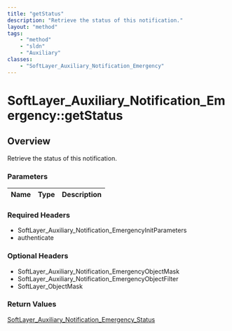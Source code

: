 ```yaml
---
title: "getStatus"
description: "Retrieve the status of this notification."
layout: "method"
tags:
    - "method"
    - "sldn"
    - "Auxiliary"
classes:
    - "SoftLayer_Auxiliary_Notification_Emergency"
---
```

# SoftLayer_Auxiliary_Notification_Emergency::getStatus
## Overview 
Retrieve the status of this notification.

### Parameters 
|Name | Type | Description |
| --- | --- | --- |


### Required Headers
* SoftLayer_Auxiliary_Notification_EmergencyInitParameters
* authenticate

### Optional Headers
* SoftLayer_Auxiliary_Notification_EmergencyObjectMask
* SoftLayer_Auxiliary_Notification_EmergencyObjectFilter
* SoftLayer_ObjectMask

### Return Values
<a href='/reference/datatypes/SoftLayer_Auxiliary_Notification_Emergency_Status'>SoftLayer_Auxiliary_Notification_Emergency_Status </a>


